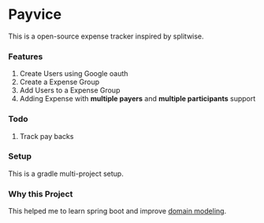 # Payvice 

This is a open-source expense tracker inspired by splitwise.

### Features
1. Create Users using Google oauth
2. Create a Expense Group
3. Add Users to a Expense Group
4. Adding Expense with **multiple payers** and **multiple participants** support

### Todo 
1. Track pay backs

### Setup
This is a gradle multi-project setup.

### Why this Project
This helped me to learn spring boot and improve [domain modeling](https://en.wikipedia.org/wiki/Domain_model).





